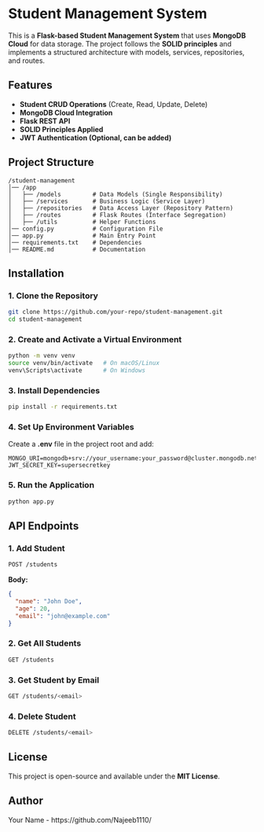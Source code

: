 # Student Management System

This is a **Flask-based Student Management System** that uses **MongoDB Cloud** for data storage. The project follows the **SOLID principles** and implements a structured architecture with models, services, repositories, and routes.

## Features

- **Student CRUD Operations** (Create, Read, Update, Delete)
- **MongoDB Cloud Integration**
- **Flask REST API**
- **SOLID Principles Applied**
- **JWT Authentication (Optional, can be added)**

## Project Structure

```
/student-management
│── /app
│   ├── /models         # Data Models (Single Responsibility)
│   ├── /services       # Business Logic (Service Layer)
│   ├── /repositories   # Data Access Layer (Repository Pattern)
│   ├── /routes         # Flask Routes (Interface Segregation)
│   ├── /utils          # Helper Functions
│── config.py           # Configuration File
│── app.py              # Main Entry Point
│── requirements.txt    # Dependencies
│── README.md           # Documentation
```

## Installation

### 1. Clone the Repository

```sh
git clone https://github.com/your-repo/student-management.git
cd student-management
```

### 2. Create and Activate a Virtual Environment

```sh
python -m venv venv
source venv/bin/activate   # On macOS/Linux
venv\Scripts\activate      # On Windows
```

### 3. Install Dependencies

```sh
pip install -r requirements.txt
```

### 4. Set Up Environment Variables

Create a **.env** file in the project root and add:

```
MONGO_URI=mongodb+srv://your_username:your_password@cluster.mongodb.net/student_db
JWT_SECRET_KEY=supersecretkey
```

### 5. Run the Application

```sh
python app.py
```

## API Endpoints

### **1. Add Student**

```sh
POST /students
```

**Body:**

```json
{
  "name": "John Doe",
  "age": 20,
  "email": "john@example.com"
}
```

### **2. Get All Students**

```sh
GET /students
```

### **3. Get Student by Email**

```sh
GET /students/<email>
```

### **4. Delete Student**

```sh
DELETE /students/<email>
```

## License

This project is open-source and available under the **MIT License**.

## Author

Your Name - https\://github.com/Najeeb1110/

